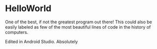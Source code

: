 # HelloWorld
One of the best, if not the greatest program out there! This could also be easily labeled as few of the most beautiful lines of code in the 
history of computers.

Edited in Android Studio. Absolutely